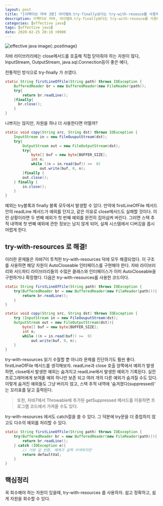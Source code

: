 ```yaml
---
layout: post
title: "[이펙티브 자바 3판] 아이템9.try-finally보다는 try-with-resouce를 사용하라"
description: 이펙티브 자바, 아이템9.try-finally보다는 try-with-resouce를 사용하라
categories: [effective java]
tags: [effective java]
date: 2020-02-25 20:10 +0900
---
```


![effective java image](https://user-images.githubusercontent.com/28615416/75598228-81ca1c00-5add-11ea-9319-e949af4e07cd.png){:.postImage}

자바 라이브러리에는 close메서드를 호출해 직접 닫아줘야 하는 자원이 많다,
InputStream, OutputStream, java.sql.Connection등이 좋은 예다,

전통적인 방식으로 try-finally 가 쓰였다.

```java
static String firstLineOfFile(String path) throws IOException {
    BufferedReader br = new BufferedReader(new FileReader(path));
    try{
        return br.readLine();
    }finally{
      br.close();
    }
}
```

나쁘지는 않지만, 자원을 하나 더 사용한다면 어떨까?

```java
static void copy(String src, String dst) throws IOException {
    InputStream in = new FileOuuputStream(dst);
    try{
        OutputStream out = new FileOutputStream(dst);
        try{
            byte[] buf = new byte[BUFFER_SIZE];
            int n;
            while ((n = in.read(buf)) >=  0)
                out.write(buf, 0, n);
        }finally {
        out.close();
    } finally {
        in.close();
    }
}
```

예외는 try블록과 finally 블록 모두에서 발생할 수 있다. 만약에 firstLineOfFile 메서드 안의 readLine 메서드가 예외를 던지고, 같은 이유로 close메서드도 실패할 것이다. 이런 상황이라면 두 번째 예외가 첫 번째 예외를 완전히 집어삼켜 버린다. 그러면 스택 추적 내역에 첫 번째 예외에 관한 정보는 남지 않게 되어, 실제 시스템에서 디버깅을 몹시 어렵게 한다.

## try-with-resources 로 해결!

이러한 문제들은 자바7이 투척한 try-with-resources 덕에 모두 해결되었다.
이 구조를 사용하면 해당 자원이 AutoCloseable 인터페이스를 구현해야 한다.
자바 라이브러리와 서드파티 라이브러리들의 수많은 클래스와 인터페이스가 이미 AutoCloseable을 구현하거나 확장했다.
다음은 try-with-resources를 사용한 코드이다.

```java
static String firstLineOfFile(String path) throws IOException {
    try(BufferedReader br = new BufferedReader(new FileReader(path))){
        return br.readLine();
    }
}
```

```java
static void copy(String src, String dst) throws IOException {
    try (InputStream in = new FileOuuputStream(dst);
    OutputStream out = new FileOutputStream(dst)){
        byte[] buf = new byte[BUFFER_SIZE];
        int n;
        while ((n = in.read(buf)) >=  0)
            out.write(buf, 0, n);
    }
}
```

try-with-resources 읽기 수월할 뿐 아니라 문제를 진단하기도 훨씬 좋다.
firstLineOfFile 메서드를 생각해보자. readLine과 close 호출 양쪽에서 예외가 발생하면, close에서 발생한 예외는 숨겨지고 readLine에서 발생한 예외가 기록된다.
실전 프로그래머에게 보여줄 예외 하나만 보존 되고 여러 개의 다른 예외가 숨겨질 수도 있다.
이렇게 숨겨진 예외들도 그냥 버리지 않고, 스택 추적 내역에 '숨겨졌다(suppressed)' 는 꼬리표를 달고 출력된다.

> 또한, 자바7에서 Throwable에 추가된 getSuppressed 메서드를 이용하면 프로그램 코드에서 가져올 수도 있다.

try-with-resources 에서도 catch절을 쓸 수 있다. 그 덕분에 try문을 더 중첩하지 않고도 다수의 예외를 처리할 수 있다.

```java
static String firstLineOfFile(String path) throws IOException {
    try(BufferedReader br = new BufferedReader(new FileReader(path))){
        return br.readLine();
    } catch (IOException e){
        // 기본 값 반환, 예제가 살짝 어색하지만
        return defaultVal;
    }
}
```

## 핵심정리

꼭 회수해야 하는 자원이 있을때, try-with-resources 를 사용하자.
쉽고 정확하고, 쉽게 자원을 회수할 수 있다.
